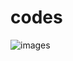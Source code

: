 # codes
![images](https://github.com/sharmaji31/codes/assets/149797025/6b1a404f-cf3c-4dce-b85c-092ba02e724f)
